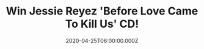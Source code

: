---
campaign-uuid: "c-0da3fb80-b790-42bc-ab5d-dc51337c7874"
type: "Competition"
category: "Music"
date: "2020-04-25T06:00:00.000Z"
end-date: "2020-06-25T23:59:00.000Z"
disable-form: false
is_promoted: false
has_entry_page: true
title: "Win Jessie Reyez 'Before Love Came To Kill Us' CD!"
competition-description: "<p>'Before Love Came To Kill Us' is the debut studio album\
  \ by the Canadian singer-songwriter Jessie Reyez. One of the most successful albums\
  \ of the year featuring her singles 'Imported', 'Crazy' and 'Love in the Dark'.\
  \ We are giving away one copy of Reyez new album to one lucky NME AAA member.</p>\n\
  <p>Maybe it's you? Click below for a chance to win now!</p>\n"
hero-header: "Win Jessie Reyez 'Before Love Came To Kill Us' CD!"
terms-confirmation: "N/A"
banner-img: "https://assets.expresslyapp.com/asset-460b7deb-b0c5-40e3-b962-898694210154.jpg"
logo-left-href: "aaa.nme.com"
logo-left-image: "https://assets.expresslyapp.com/asset-cf86e58f-7a83-48de-8d43-43b0760ba767.jpg"
logo-left-title: "NME AAA"
bg-image-hero: "https://assets.expresslyapp.com/asset-0e63bcd7-0e9d-4d24-ac42-cc6916593757.jpg"
bg-image-first: "https://assets.expresslyapp.com/asset-7730ff9b-8be6-4185-8dd6-164ae0eefb29.jpg"
section1-content: "<p>'Before Love Came To Kill Us' is the debut studio album by the\
  \ Canadian singer-songwriter Jessie Reyez. Her album features the singles 'Imported',\
  \ 'Crazy' and 'Love in the Dark'.</p>\n<p>Are you her biggest fan? We are giving\
  \ away a copy of her cd to one lucky NME AAA member. Enter below and it could be\
  \ yours.</p>\n<p>Good luck!</p>\n"
entry-title: "Win Jessie Reyez 'Before Love Came To Kill Us' CD!"
entry-content: "<p>Enter the draw to win Jessie Reyez 'Before Love Came To Kill Us'\
  \ CD by completing the form below before 23:59 on the 25th of June 2020.</p>\n"
has-winner: false
prize-description: "Jessie Reyez 'Before Love Came To Kill Us' CD!"
special-conditions: "Multiple entries are allowed up to one every day."
country-restrictions:
- "GB"
---